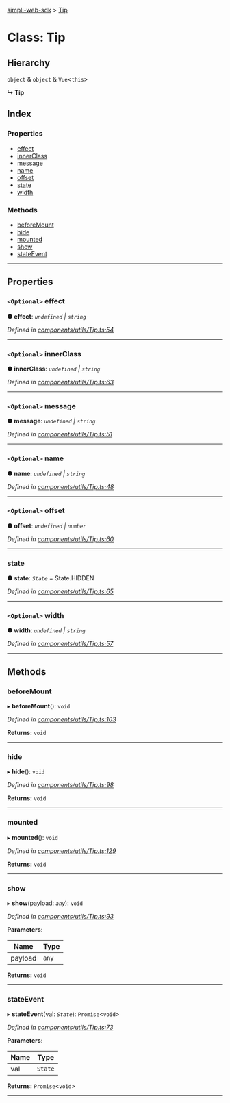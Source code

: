 [simpli-web-sdk](../README.md) > [Tip](../classes/tip.md)

# Class: Tip

## Hierarchy

 `object` & `object` & `Vue`<`this`>

**↳ Tip**

## Index

### Properties

* [effect](tip.md#effect)
* [innerClass](tip.md#innerclass)
* [message](tip.md#message)
* [name](tip.md#name)
* [offset](tip.md#offset)
* [state](tip.md#state)
* [width](tip.md#width)

### Methods

* [beforeMount](tip.md#beforemount)
* [hide](tip.md#hide)
* [mounted](tip.md#mounted)
* [show](tip.md#show)
* [stateEvent](tip.md#stateevent)

---

## Properties

<a id="effect"></a>

### `<Optional>` effect

**● effect**: *`undefined` \| `string`*

*Defined in [components/utils/Tip.ts:54](https://github.com/simplitech/simpli-web-sdk/blob/4ed922b/src/components/utils/Tip.ts#L54)*

___
<a id="innerclass"></a>

### `<Optional>` innerClass

**● innerClass**: *`undefined` \| `string`*

*Defined in [components/utils/Tip.ts:63](https://github.com/simplitech/simpli-web-sdk/blob/4ed922b/src/components/utils/Tip.ts#L63)*

___
<a id="message"></a>

### `<Optional>` message

**● message**: *`undefined` \| `string`*

*Defined in [components/utils/Tip.ts:51](https://github.com/simplitech/simpli-web-sdk/blob/4ed922b/src/components/utils/Tip.ts#L51)*

___
<a id="name"></a>

### `<Optional>` name

**● name**: *`undefined` \| `string`*

*Defined in [components/utils/Tip.ts:48](https://github.com/simplitech/simpli-web-sdk/blob/4ed922b/src/components/utils/Tip.ts#L48)*

___
<a id="offset"></a>

### `<Optional>` offset

**● offset**: *`undefined` \| `number`*

*Defined in [components/utils/Tip.ts:60](https://github.com/simplitech/simpli-web-sdk/blob/4ed922b/src/components/utils/Tip.ts#L60)*

___
<a id="state"></a>

###  state

**● state**: *`State`* =  State.HIDDEN

*Defined in [components/utils/Tip.ts:65](https://github.com/simplitech/simpli-web-sdk/blob/4ed922b/src/components/utils/Tip.ts#L65)*

___
<a id="width"></a>

### `<Optional>` width

**● width**: *`undefined` \| `string`*

*Defined in [components/utils/Tip.ts:57](https://github.com/simplitech/simpli-web-sdk/blob/4ed922b/src/components/utils/Tip.ts#L57)*

___

## Methods

<a id="beforemount"></a>

###  beforeMount

▸ **beforeMount**(): `void`

*Defined in [components/utils/Tip.ts:103](https://github.com/simplitech/simpli-web-sdk/blob/4ed922b/src/components/utils/Tip.ts#L103)*

**Returns:** `void`

___
<a id="hide"></a>

###  hide

▸ **hide**(): `void`

*Defined in [components/utils/Tip.ts:98](https://github.com/simplitech/simpli-web-sdk/blob/4ed922b/src/components/utils/Tip.ts#L98)*

**Returns:** `void`

___
<a id="mounted"></a>

###  mounted

▸ **mounted**(): `void`

*Defined in [components/utils/Tip.ts:129](https://github.com/simplitech/simpli-web-sdk/blob/4ed922b/src/components/utils/Tip.ts#L129)*

**Returns:** `void`

___
<a id="show"></a>

###  show

▸ **show**(payload: *`any`*): `void`

*Defined in [components/utils/Tip.ts:93](https://github.com/simplitech/simpli-web-sdk/blob/4ed922b/src/components/utils/Tip.ts#L93)*

**Parameters:**

| Name | Type |
| ------ | ------ |
| payload | `any` |

**Returns:** `void`

___
<a id="stateevent"></a>

###  stateEvent

▸ **stateEvent**(val: *`State`*): `Promise`<`void`>

*Defined in [components/utils/Tip.ts:73](https://github.com/simplitech/simpli-web-sdk/blob/4ed922b/src/components/utils/Tip.ts#L73)*

**Parameters:**

| Name | Type |
| ------ | ------ |
| val | `State` |

**Returns:** `Promise`<`void`>

___

